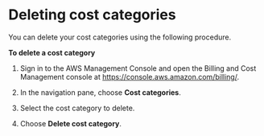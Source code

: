 # Deleting cost categories<a name="delete-cost-categories"></a>

You can delete your cost categories using the following procedure\.<a name="edit-cost-categories-steps"></a>

**To delete a cost category**

1. Sign in to the AWS Management Console and open the Billing and Cost Management console at [https://console\.aws\.amazon\.com/billing/](https://console.aws.amazon.com/billing/)\.

1. In the navigation pane, choose **Cost categories**\.

1. Select the cost category to delete\.

1. Choose **Delete cost category**\.

 